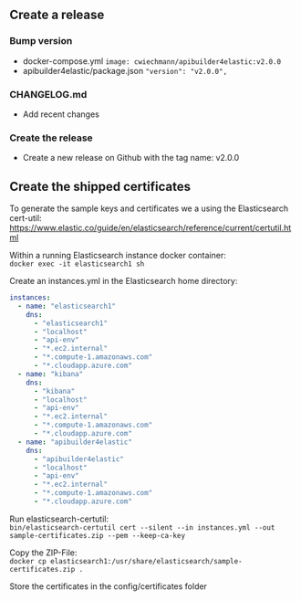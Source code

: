## Create a release

### Bump version
- docker-compose.yml
    `image: cwiechmann/apibuilder4elastic:v2.0.0`
- apibuilder4elastic/package.json
    `"version": "v2.0.0",`

### CHANGELOG.md
- Add recent changes

### Create the release
- Create a new release on Github with the tag name: v2.0.0

## Create the shipped certificates

To generate the sample keys and certificates we a using the Elasticsearch cert-util: 
https://www.elastic.co/guide/en/elasticsearch/reference/current/certutil.html

Within a running Elasticsearch instance docker container:  
`docker exec -it elasticsearch1 sh`

Create an instances.yml in the Elasticsearch home directory:  
```yml
instances:
  - name: "elasticsearch1"
    dns:
      - "elasticsearch1"
      - "localhost"
      - "api-env"
      - "*.ec2.internal"
      - "*.compute-1.amazonaws.com"
      - "*.cloudapp.azure.com"
  - name: "kibana"
    dns:
      - "kibana"
      - "localhost"
      - "api-env"
      - "*.ec2.internal"
      - "*.compute-1.amazonaws.com"
      - "*.cloudapp.azure.com"
  - name: "apibuilder4elastic"
    dns:
      - "apibuilder4elastic"
      - "localhost"
      - "api-env"
      - "*.ec2.internal"
      - "*.compute-1.amazonaws.com"
      - "*.cloudapp.azure.com"
```

Run elasticsearch-certutil:  
`bin/elasticsearch-certutil cert --silent --in instances.yml --out sample-certificates.zip --pem --keep-ca-key`

Copy the ZIP-File:  
`docker cp elasticsearch1:/usr/share/elasticsearch/sample-certificates.zip .`

Store the certificates in the config/certificates folder